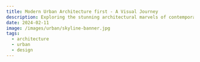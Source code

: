 ```yaml
---
title: Modern Urban Architecture first - A Visual Journey
description: Exploring the stunning architectural marvels of contemporary cities
date: 2024-02-11
image: /images/urban/skyline-banner.jpg
tags:
  - architecture
  - urban
  - design
---
```

